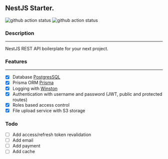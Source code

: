 ## NestJS Starter.

![github action status](https://github.com/Dan86de/nestjs-starter/actions/workflows/deploy.yml/badge.svg)
![github action status](https://github.com/Dan86de/nestjs-starter/actions/workflows/test.yml/badge.svg)


### Description

---
NestJS REST API boilerplate for your next project.

### Features

---
- [x] Database [PostgresSQL](https://www.postgresql.org/)
- [x] Prisma ORM [Prisma](https://www.prisma.io/)
- [x] Logging with [Winston](https://github.com/winstonjs/winston)
- [x] Authentication with username and password (JWT, public and protected routes)
- [x] Roles based access control
- [x] File upload service with S3 storage

### Todo

- [ ] Add access/refresh token revalidation
- [ ] Add email
- [ ] Add payment
- [ ] Add cache
